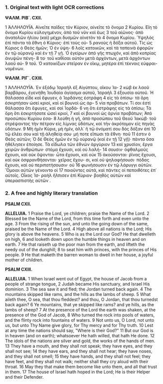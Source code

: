### 1. Original text with light OCR corrections

**ΨΑΛΜ. ΡΙΒ΄. CXII.**

1 ἈΛΛΗΛΟΥΪΑ. Αἰνεῖτε παῖδες τὸν Κύριον, αἰνεῖτε τὸ ὄνομα
2 Κυρίου. Εἴη τὸ ὄνομα Κυρίου εὐλογημένον, ἀπὸ τοῦ νῦν καὶ ἕως
3 τοῦ αἰῶνος· ἀπὸ ἀνατολῶν ἡλίου (καὶ) μέχρι δυσμῶν αἰνετὸν τὸ
4 ὄνομα Κυρίου. Ὑψηλὸς ἐπὶ πάντα τὰ ἔθνη ὁ Κύριος· ἐπὶ τοὺς οὐ-
5 ρανοὺς ἡ δόξα αὐτοῦ. Τίς ὡς Κύριος ὁ Θεὸς ἡμῶν; Ὁ ἐν ὑψη-
6 λοῖς κατοικῶν, καὶ τὰ ταπεινὰ ἐφορῶν ἐν τῷ οὐρανῷ καὶ ἐν τῇ
7 γῇ. Ὁ ἐγείρων ἀπὸ γῆς πτωχόν, καὶ ἀπὸ κοπρίας ἀνυψῶν πένη-
8 τα· τοῦ καθίσαι αὐτὸν μετὰ ἀρχόντων, μετὰ ἀρχόντων λαοῦ αὐ-
9 τοῦ. Ὁ κατοικίζων στεῖραν ἐν οἴκῳ, μητέρα ἐπὶ τέκνοις εὐφραι-
               νομένων.

**ΨΑΛΜ. ΡΙΓ΄. CXIII.**

1 ἈΛΛΗΛΟΥΪΑ. Ἐν ἐξόδῳ Ἰσραὴλ ἐξ Αἰγύπτου, οἴκου Ἰα-
2 κὼβ ἐκ λαοῦ βαρβάρου, ἐγενήθη Ἰουδαία ἁγίασμα αὐτοῦ, Ἰσραὴλ
3 ἐξουσία αὐτοῦ. Ἡ θάλασσα εἶδε καὶ ἔφυγεν, ὁ Ἰορδάνης ἐστράφη
4 εἰς τὰ ὀπίσω· τὰ ὄρη ἐσκιρτήσαν ὡσεὶ κριοί, καὶ οἱ βουνοὶ ὡς ἀρ-
5 νία προβάτων. Τί σοι ἐστὶ θάλασσα ὅτι ἔφυγες, καὶ σοὶ Ἰορδά-
6 νη ὅτι ἐστράφης εἰς τὰ ὀπίσω; Τὰ ὄρη ὅτι ἐσκιρτήσατε ὡσεὶ κριοί,
7 καὶ οἱ βουνοὶ ὡς ἀρνία προβάτων; Ἀπὸ προσώπου Κυρίου ἐσα-
8 λεύθη ἡ γῆ, ἀπὸ προσώπου τοῦ Θεοῦ Ἰακώβ· τοῦ στρέψαντος τὴν
              πέτραν εἰς λίμνας ὑδάτων, καὶ τὴν ἀκρότομον εἰς πηγὰς ὑδάτων.
9 Μὴ ἡμῖν Κύριε, μὴ ἡμῖν, ἀλλ᾿ ἢ τῷ ὀνόματί σου δὸς δόξαν ἐπὶ
10 τῷ ἐλέει σου καὶ τῇ ἀληθείᾳ σου· μή ποτε εἴπωσι τὰ ἔθνη· ποῦ
11 ἐστιν ὁ Θεὸς αὐτῶν; Ὁ δὲ Θεὸς ἡμῶν ἐν τῷ οὐρανῷ (καὶ ἐν τῇ
12 γῇ)· πάντα ὅσα ἠθέλησεν ἐποίησε. Τὰ εἴδωλα τῶν ἐθνῶν ἀργύριον
13 καὶ χρυσίον, ἔργα χειρῶν ἀνθρώπων· στόμα ἔχουσι, καὶ οὐ λαλή-
14 σουσιν· ὀφθαλμοὺς ἔχουσι, καὶ οὐκ ὄψονται· ὦτα ἔχουσι, καὶ οὐκ
15 ἀκούσονται· ῥῖνας ἔχουσι, καὶ οὐκ ὀσφρανθήσονται· χεῖρας ἔχου-
              σι, καὶ οὐ ψηλαφήσουσι· πόδας ἔχουσι, καὶ οὐ περιπατήσουσιν· οὐ
16 φωνήσουσιν ἐν τῷ λάρυγγι αὐτῶν. Ὅμοιοι αὐτῶν γένοιντο οἱ
17 ποιοῦντες αὐτά, καὶ πάντες οἱ πεποιθότες ἐπ᾿ αὐτοῖς. Οἶκος Ἰσ-
              ραὴλ ἤλπισεν ἐπὶ Κύριον· βοηθὸς αὐτῶν καὶ ὑπερασπιστὴς αὐτῶν
              .

### 2. A free and highly literary translation

**PSALM CXII.**

**ALLELUIA.**
1 Praise the Lord, ye children;
    praise the Name of the Lord.
2 Blessed be the Name of the Lord,
    from this time forth and even unto the age.
3 From the rising of the sun, and unto the going down of the same,
    praised be the Name of the Lord.
4 High above all nations is the Lord;
    His glory is above the heavens.
5 Who is as the Lord our God?
    He that dwelleth on high,
6 and looketh down upon the humble things
    in heaven and on earth.
7 He that raiseth up the poor man from the earth,
    and lifteth the needy out of the dunghill;
8 to seat him with princes,
    with the princes of His people.
9 He that maketh the barren woman to dwell in her house,
    a joyful mother of children.

**PSALM CXIII.**

**ALLELUIA.**
1 When Israel went out of Egypt,
    the house of Jacob from a people of strange tongue,
2 Judah became His sanctuary,
    and Israel His dominion.
3 The sea saw it and fled;
    the Jordan turned back again.
4 The mountains skipped like rams,
    and the hills as the lambs of sheep.
5 What aileth thee, O sea, that thou fleddest?
    and thou, O Jordan, that thou turnedst back again?
6 Ye mountains, that ye skipped like rams?
    and ye hills, as the lambs of sheep?
7 At the presence of the Lord the earth was shaken,
    at the presence of the God of Jacob,
8 Who turned the rock into pools of waters,
    and the flinty rock into fountains of waters.
9 Not unto us, O Lord, not unto us,
    but unto Thy Name give glory,
    for Thy mercy and for Thy truth.
10 Lest at any time the nations should say,
    "Where is their God?"
11 But our God is in heaven (and on earth);
    whatsoever He hath willed, that hath He done.
12 The idols of the nations are silver and gold,
    the works of the hands of men.
13 They have a mouth, and they shall not speak;
    they have eyes, and they shall not see;
14 they have ears, and they shall not hear;
    they have noses, and they shall not smell;
15 they have hands, and they shall not feel;
    they have feet, and they shall not walk;
    neither shall they cry aloud with their throat.
16 May they that make them become like unto them,
    and all that trust in them.
17 The house of Israel hath hoped in the Lord;
    He is their Helper and their Defender.